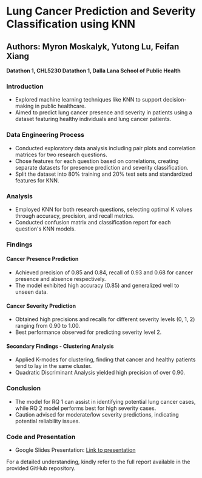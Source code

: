 # Lung Cancer Prediction and Severity Classification using KNN
## Authors: Myron Moskalyk, Yutong Lu, Feifan Xiang

**Datathon 1, CHL5230 Datathon 1, Dalla Lana School of Public Health**

### Introduction
- Explored machine learning techniques like KNN to support decision-making in public healthcare.
- Aimed to predict lung cancer presence and severity in patients using a dataset featuring healthy individuals and lung cancer patients.

### Data Engineering Process
- Conducted exploratory data analysis including pair plots and correlation matrices for two research questions.
- Chose features for each question based on correlations, creating separate datasets for presence prediction and severity classification.
- Split the dataset into 80% training and 20% test sets and standardized features for KNN.

### Analysis
- Employed KNN for both research questions, selecting optimal K values through accuracy, precision, and recall metrics.
- Conducted confusion matrix and classification report for each question's KNN models.

### Findings
#### Cancer Presence Prediction
- Achieved precision of 0.85 and 0.84, recall of 0.93 and 0.68 for cancer presence and absence respectively.
- The model exhibited high accuracy (0.85) and generalized well to unseen data.

#### Cancer Severity Prediction
- Obtained high precisions and recalls for different severity levels (0, 1, 2) ranging from 0.90 to 1.00.
- Best performance observed for predicting severity level 2.

#### Secondary Findings - Clustering Analysis
- Applied K-modes for clustering, finding that cancer and healthy patients tend to lay in the same cluster.
- Quadratic Discriminant Analysis yielded high precision of over 0.90.

### Conclusion
- The model for RQ 1 can assist in identifying potential lung cancer cases, while RQ 2 model performs best for high severity cases.
- Caution advised for moderate/low severity predictions, indicating potential reliability issues.

### Code and Presentation
- Google Slides Presentation: [Link to presentation](https://bit.ly/3LCbHur)

For a detailed understanding, kindly refer to the full report available in the provided GitHub repository.
